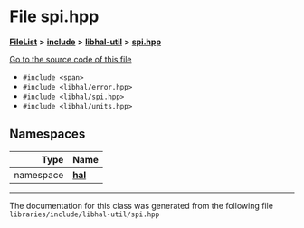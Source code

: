 

# File spi.hpp



[**FileList**](files.md) **>** [**include**](dir_cba0faac6e93618a6e2539705915bd70.md) **>** [**libhal-util**](dir_5e94bd3e75b6b11eff60149e0bc5664b.md) **>** [**spi.hpp**](libhal-util_2spi_8hpp.md)

[Go to the source code of this file](libhal-util_2spi_8hpp_source.md)



* `#include <span>`
* `#include <libhal/error.hpp>`
* `#include <libhal/spi.hpp>`
* `#include <libhal/units.hpp>`













## Namespaces

| Type | Name |
| ---: | :--- |
| namespace | [**hal**](namespacehal.md) <br> |





















































------------------------------
The documentation for this class was generated from the following file `libraries/include/libhal-util/spi.hpp`

